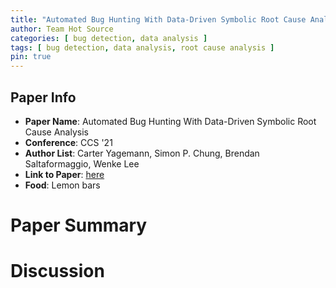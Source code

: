 ```yaml
---
title: "Automated Bug Hunting With Data-Driven Symbolic Root Cause Analysis"
author: Team Hot Source
categories: [ bug detection, data analysis ]
tags: [ bug detection, data analysis, root cause analysis ]
pin: true
---
```



## Paper Info
- **Paper Name**: Automated Bug Hunting With Data-Driven Symbolic Root Cause Analysis
- **Conference**: CCS '21
- **Author List**: Carter Yagemann, Simon P. Chung, Brendan Saltaformaggio, Wenke Lee
- **Link to Paper**: [here](https://dl.acm.org/doi/pdf/10.1145/3460120.3485363)
- **Food**: Lemon bars

# Paper Summary

# Discussion

